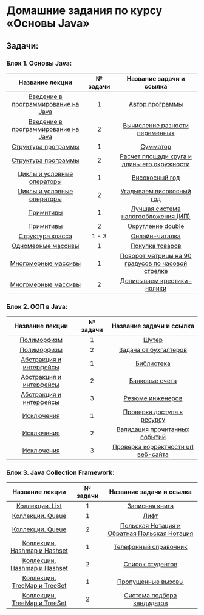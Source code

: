 # **Домашние задания по курсу «Основы Java»**

## **Задачи**:

### **Блок 1. Основы Java:**
| Название лекции | № задачи |                                       Название задачи и ссылка                                        |
|:---------------:|:--------:|:-----------------------------------------------------------------------------------------------------:|
|[Введение в программирование на Java](https://github.com/netology-code/java-homeworks/tree/master/introduction/1.1.1)|1|[Автор программы](https://github.com/kotamadeo/Netology-JavaBasis-Introduction-1.1.1.Author)|
|[Введение в программирование на Java](https://github.com/netology-code/java-homeworks/tree/master/introduction/1.1.2)|2|[Вычисление разности переменных](https://github.com/kotamadeo/Netology-JavaBasis-Introduction-1.1.2.Subtract)|
|[Структура программы](https://github.com/netology-code/java-homeworks/tree/master/program-structure/1.2.1)|1|[Сумматор](https://github.com/kotamadeo/Netology-JavaBasis-ProgramsStructure-1.2.1.Adder)|
|[Структура программы](https://github.com/netology-code/java-homeworks/tree/master/program-structure/1.2.2)|2|[Расчет площади круга и длины его окружности](https://github.com/kotamadeo/Netology-JavaBasis-ProgramsStructure-1.2.2.Area)|
|[Циклы и условные операторы](https://github.com/netology-code/java-homeworks/tree/master/conditional-statements-cycles/1.3.1)|1|[Високосный год](https://github.com/kotamadeo/Netology-JavaBasis-Loops-1.3.1.Leap)|
|[Циклы и условные операторы](https://github.com/netology-code/java-homeworks/tree/master/conditional-statements-cycles/1.3.2)|2|     [Угадываем високосный год](https://github.com/kotamadeo/Netology-JavaBasis-Loops-1.3.2.LeapGuess)|
|[Примитивы](https://github.com/netology-code/java-homeworks/tree/master/primitive-types/1.4.2)|1|[Лучшая система налогообложения (ИП)](https://github.com/kotamadeo/Netology-JavaBasis-PrimitiveTypes-1.4.1.Tax)|
|[Примитивы](https://github.com/netology-code/java-homeworks/tree/master/primitive-types/1.4.1)|2|[Округление double](https://github.com/kotamadeo/Netology-JavaBasis-PrimitiveTypes-1.4.2.Round)|
|[Структура класса](https://github.com/netology-code/java-homeworks/tree/master/class-structure)|1 - 3|[Онлайн-читалка](https://github.com/kotamadeo/Netology-JavaBasis-1.5.1.Reader)|
|[Одномерные массивы](https://github.com/netology-code/java-homeworks/tree/master/one-dimensional-array)|1|[Покупка товаров](https://github.com/kotamadeo/Netology-JavaBasis-OneDimensionalArray-1.6.1.Cart)|
|[Многомерные массивы](https://github.com/netology-code/java-homeworks/tree/master/multidimensional-array/2.2.1)|1|[Поворот матрицы на 90 градусов по часовой стрелке](https://github.com/kotamadeo/Netology-JavaBasis-MultyDimensionalArray-1.7.1.Matrix)|
|[Многомерные массивы](https://github.com/netology-code/java-homeworks/tree/master/multidimensional-array/2.2.2)|2|[Дописываем крестики-нолики](https://github.com/kotamadeo/Netology-JavaBasis-MultyDimensionalArray-1.7.2.TicTacToe)|

### **Блок 2. ООП в Java:**
| Название лекции | № задачи |                                       Название задачи и ссылка                                        |
|:---------------:|:--------:|:-----------------------------------------------------------------------------------------------------:|
|[Полиморфизм](https://github.com/netology-code/java-homeworks/tree/master/polymorphism/3.2.1)|1|[Шутер](https://github.com/kotamadeo/Netology-JavaBasis-Polymorphism-2.1.1.Shooter)|
|[Полиморфизм](https://github.com/netology-code/java-homeworks/tree/master/polymorphism/3.2.2)|2|[Задача от бухгалтеров](https://github.com/kotamadeo/Netology-JavaBasis-Polymorphism-2.1.2.TaxService)|
|[Абстракция и интерфейсы](https://github.com/netology-code/java-homeworks/tree/master/abstractions-interfaces/3.3.1)|1|[Библиотека](https://github.com/kotamadeo/Netology-JavaBasis-AbstactionAndInterfaces-2.2.1.Library)|
|[Абстракция и интерфейсы](https://github.com/netology-code/java-homeworks/tree/master/abstractions-interfaces/3.3.2)|2|[Банковые счета](https://github.com/kotamadeo/Netology-JavaBasis-AbstactionAndInterfaces-2.2.2.BankAccount)|
|[Абстракция и интерфейсы](https://github.com/netology-code/java-homeworks/commit/847c1f6ab19d71c1235682153d1b50b0688bd8e5)|3|[Резюме инженеров](https://github.com/kotamadeo/Netology-JavaBasis-AbstactionAndInterfaces-2.2.3.Resumes)|
|[Исключения](https://github.com/netology-code/java-homeworks/tree/master/exceptions/3.4.1)|1|[Проверка доступа к ресурсу](https://github.com/kotamadeo/Netology-JavaBasis-Exceptions-2.3.1.Login)|
|[Исключения](https://github.com/netology-code/java-homeworks/tree/master/exceptions/3.4.2)|2|[Валидация прочитанных событий](https://github.com/kotamadeo/Netology-JavaBasis-Exceptions-2.3.2.Event)|
|[Исключения](https://github.com/netology-code/java-homeworks/commit/100f925d2e48fe296a0be5ce283c84e8dace9165)|3|[Проверка корректности url веб-сайта](https://github.com/kotamadeo/Netology-JavaBasis-Exceptions-2.3.3.URL)|

### **Блок 3. Java Collection Framework:**
| Название лекции | № задачи |                                       Название задачи и ссылка                                        |
|:---------------:|:--------:|:-----------------------------------------------------------------------------------------------------:|
|[Коллекции. List](https://github.com/netology-code/java-homeworks/tree/master/list)|1|[Записная книга](https://github.com/kotamadeo/JavaBasis/tree/2.2.1.ToDoList)|
|[Коллекции. Queue](https://github.com/netology-code/java-homeworks/tree/master/queue)|1|[Лифт](https://github.com/kotamadeo/JavaBasis/tree/2.3.1.Elevator)|
|[Коллекции. Queue](https://github.com/netology-code/java-homeworks/tree/master/queue)|2|[Польская Нотация и Обратная Польская Нотация](https://github.com/kotamadeo/JavaBasis/tree/2.3.2.PolishNotation)|
|[Коллекции. Hashmap и Hashset](https://github.com/netology-code/java-homeworks/tree/master/hash-collections)|1|[Телефонный справочник](https://github.com/kotamadeo/JavaBasis/tree/2.4.1.Phonebook)|
|[Коллекции. Hashmap и Hashset](https://github.com/netology-code/java-homeworks/tree/master/hash-collections)|2|[Список студентов](https://github.com/kotamadeo/JavaBasis/tree/2.4.2.StudentsList)|
|[Коллекции. TreeMap и TreeSet](https://github.com/netology-code/java-homeworks/tree/master/tree-collections)|1|[Пропущенные вызовы](https://github.com/kotamadeo/JavaBasis/tree/2.5.1.MissedCalls)|
|[Коллекции. TreeMap и TreeSet](https://github.com/netology-code/java-homeworks/tree/master/tree-collections)|2|[Система подбора кандидатов](https://github.com/kotamadeo/JavaBasis/tree/2.5.2.HR)|